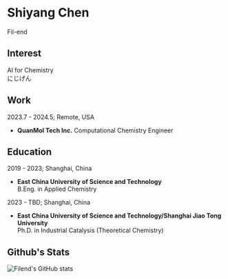 # Shiyang Chen
  Fil-end
## Interest
  AI for Chemistry  
  にじげん  
## Work
2023.7 - 2024.5; Remote, USA
  - **QuanMol Tech Inc.**
    Computational Chemistry Engineer
## Education
2019 - 2023; Shanghai, China
  - **East China University of Science and Technology**  
    B.Eng. in Applied Chemistry  
    
2023 - TBD; Shanghai, China
  - **East China University of Science and Technology/Shanghai Jiao Tong University**  
    Ph.D. in Industrial Catalysis (Theoretical Chemistry)  
## Github's Stats
![Filend's GitHub stats](https://github-readme-stats.vercel.app/api?username=Fil-end&show_icons=true&theme=radical)
